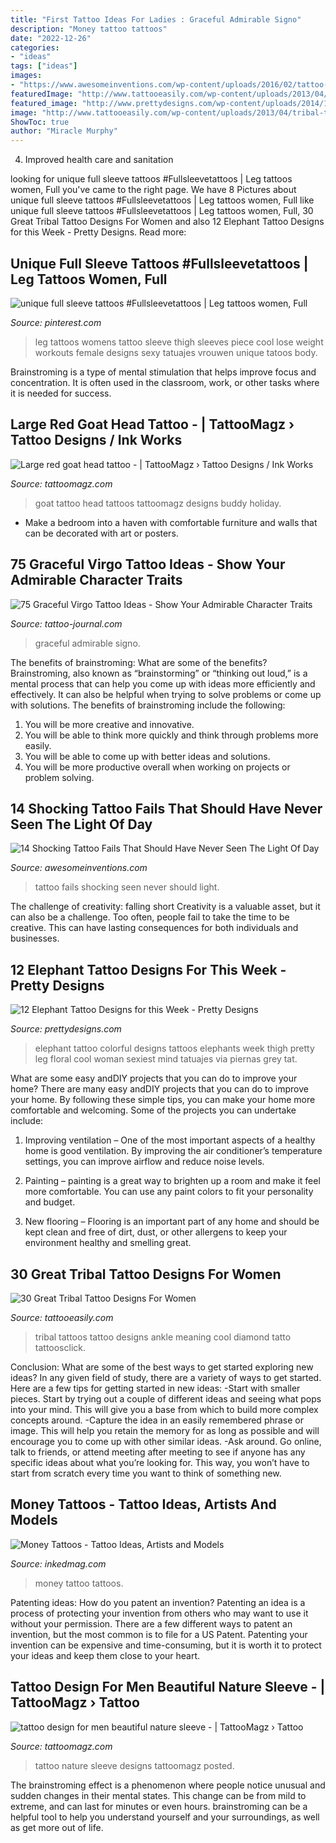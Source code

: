 ```yaml
---
title: "First Tattoo Ideas For Ladies : Graceful Admirable Signo"
description: "Money tattoo tattoos"
date: "2022-12-26"
categories:
- "ideas"
tags: ["ideas"]
images:
- "https://www.awesomeinventions.com/wp-content/uploads/2016/02/tattoo-fails-nascar.jpg"
featuredImage: "http://www.tattooeasily.com/wp-content/uploads/2013/04/tribal-tattoos-for-girls-20.jpg"
featured_image: "http://www.prettydesigns.com/wp-content/uploads/2014/11/Colorful-Elephant-Tattoo.jpg"
image: "http://www.tattooeasily.com/wp-content/uploads/2013/04/tribal-tattoos-for-girls-20.jpg"
ShowToc: true
author: "Miracle Murphy"
---
```



4. Improved health care and sanitation 

	

		
looking for unique full sleeve tattoos #Fullsleevetattoos | Leg tattoos women, Full you've came to the right page. We have 8 Pictures about unique full sleeve tattoos #Fullsleevetattoos | Leg tattoos women, Full like unique full sleeve tattoos #Fullsleevetattoos | Leg tattoos women, Full, 30 Great Tribal Tattoo Designs For Women and also 12 Elephant Tattoo Designs for this Week - Pretty Designs. Read more:
		
    
## Unique Full Sleeve Tattoos #Fullsleevetattoos | Leg Tattoos Women, Full

<img loading=lazy src="https://i.pinimg.com/736x/e8/87/a7/e887a7804c5fe5713f78f2379caf9712.jpg" onerror="this.onerror=null;this.src='https://tse3.mm.bing.net/th?id=OIP.hONiGQjqpVxc3y72islQxgHaNK&amp;pid=15.1';" alt="unique full sleeve tattoos #Fullsleevetattoos | Leg tattoos women, Full">

_Source: pinterest.com_

>leg tattoos womens tattoo sleeve thigh sleeves piece cool lose weight workouts female designs sexy tatuajes vrouwen unique tatoos body. 

	

Brainstroming is a type of mental stimulation that helps improve focus and concentration. It is often used in the classroom, work, or other tasks where it is needed for success.

    
## Large Red Goat Head Tattoo - | TattooMagz › Tattoo Designs / Ink Works

<img loading=lazy src="https://tattoomagz.com/wp-content/uploads/Large-red-goat-head-tattoo.jpg" onerror="this.onerror=null;this.src='https://tse4.mm.bing.net/th?id=OIP.ahlvdh6E-7dc5TcRezkibgHaLG&amp;pid=15.1';" alt="Large red goat head tattoo - | TattooMagz › Tattoo Designs / Ink Works">

_Source: tattoomagz.com_

>goat tattoo head tattoos tattoomagz designs buddy holiday. 

	

- Make a bedroom into a haven with comfortable furniture and walls that can be decorated with art or posters.

    
## 75 Graceful Virgo Tattoo Ideas - Show Your Admirable Character Traits

<img loading=lazy src="https://tattoo-journal.com/wp-content/uploads/2016/08/Virgo-Tattoo_-8-650x650.jpg" onerror="this.onerror=null;this.src='https://tse2.mm.bing.net/th?id=OIP.JevGm9r_QksRanG8rjV1swHaHa&amp;pid=15.1';" alt="75 Graceful Virgo Tattoo Ideas - Show Your Admirable Character Traits">

_Source: tattoo-journal.com_

>graceful admirable signo. 

	

The benefits of brainstroming: What are some of the benefits?
Brainstroming, also known as “brainstorming” or “thinking out loud,” is a mental process that can help you come up with ideas more efficiently and effectively. It can also be helpful when trying to solve problems or come up with solutions. The benefits of brainstroming include the following: 
1. You will be more creative and innovative.
2. You will be able to think more quickly and think through problems more easily.
3. You will be able to come up with better ideas and solutions.
4. You will be more productive overall when working on projects or problem solving.

    
## 14 Shocking Tattoo Fails That Should Have Never Seen The Light Of Day

<img loading=lazy src="https://www.awesomeinventions.com/wp-content/uploads/2016/02/tattoo-fails-nascar.jpg" onerror="this.onerror=null;this.src='https://tse3.mm.bing.net/th?id=OIP.pPE19KQ1tIbMLYolMyyRKwHaIu&amp;pid=15.1';" alt="14 Shocking Tattoo Fails That Should Have Never Seen The Light Of Day">

_Source: awesomeinventions.com_

>tattoo fails shocking seen never should light. 

	

The challenge of creativity: falling short
Creativity is a valuable asset, but it can also be a challenge. Too often, people fail to take the time to be creative. This can have lasting consequences for both individuals and businesses.

    
## 12 Elephant Tattoo Designs For This Week - Pretty Designs

<img loading=lazy src="http://www.prettydesigns.com/wp-content/uploads/2014/11/Colorful-Elephant-Tattoo.jpg" onerror="this.onerror=null;this.src='https://tse3.mm.bing.net/th?id=OIP.6pRA43kKChc46CMa9vaVVAHaNK&amp;pid=15.1';" alt="12 Elephant Tattoo Designs for this Week - Pretty Designs">

_Source: prettydesigns.com_

>elephant tattoo colorful designs tattoos elephants week thigh pretty leg floral cool woman sexiest mind tatuajes via piernas grey tat. 

	

What are some easy andDIY projects that you can do to improve your home?
There are many easy andDIY projects that you can do to improve your home. By following these simple tips, you can make your home more comfortable and welcoming. Some of the projects you can undertake include:
1. Improving ventilation – One of the most important aspects of a healthy home is good ventilation. By improving the air conditioner’s temperature settings, you can improve airflow and reduce noise levels.

2. Painting – painting is a great way to brighten up a room and make it feel more comfortable. You can use any paint colors to fit your personality and budget.

3. New flooring – Flooring is an important part of any home and should be kept clean and free of dirt, dust, or other allergens to keep your environment healthy and smelling great.

    
## 30 Great Tribal Tattoo Designs For Women

<img loading=lazy src="http://www.tattooeasily.com/wp-content/uploads/2013/04/tribal-tattoos-for-girls-20.jpg" onerror="this.onerror=null;this.src='https://tse2.mm.bing.net/th?id=OIP.ysSm3_ejTswNt8EqiC7AjwHaNH&amp;pid=15.1';" alt="30 Great Tribal Tattoo Designs For Women">

_Source: tattooeasily.com_

>tribal tattoos tattoo designs ankle meaning cool diamond tatto tattoosclick. 

	

Conclusion: What are some of the best ways to get started exploring new ideas?
In any given field of study, there are a variety of ways to get started. Here are a few tips for getting started in new ideas: 
-Start with smaller pieces. Start by trying out a couple of different ideas and seeing what pops into your mind. This will give you a base from which to build more complex concepts around. 
-Capture the idea in an easily remembered phrase or image. This will help you retain the memory for as long as possible and will encourage you to come up with other similar ideas. 
-Ask around. Go online, talk to friends, or attend meeting after meeting to see if anyone has any specific ideas about what you’re looking for. This way, you won’t have to start from scratch every time you want to think of something new.

    
## Money Tattoos - Tattoo Ideas, Artists And Models

<img loading=lazy src="https://www.inkedmag.com/.image/t_share/MTU5MDMyMjY5MzA5NDg2ODcy/cover.jpg" onerror="this.onerror=null;this.src='https://tse4.mm.bing.net/th?id=OIP.4klMh6-NHgCeSoHkgX9OCAHaHY&amp;pid=15.1';" alt="Money Tattoos - Tattoo Ideas, Artists and Models">

_Source: inkedmag.com_

>money tattoo tattoos. 

	

Patenting ideas: How do you patent an invention?
Patenting an idea is a process of protecting your invention from others who may want to use it without your permission. There are a few different ways to patent an invention, but the most common is to file for a US Patent. Patenting your invention can be expensive and time-consuming, but it is worth it to protect your ideas and keep them close to your heart.

    
## Tattoo Design For Men Beautiful Nature Sleeve - | TattooMagz › Tattoo

<img loading=lazy src="https://tattoomagz.com/wp-content/uploads/2013/10/tattoo-design-for-men-beautiful-nature-sleeve.jpg" onerror="this.onerror=null;this.src='https://tse2.mm.bing.net/th?id=OIP.qmwldyM_DzzqrsAzKmHZBAHaNN&amp;pid=15.1';" alt="tattoo design for men beautiful nature sleeve - | TattooMagz › Tattoo">

_Source: tattoomagz.com_

>tattoo nature sleeve designs tattoomagz posted. 

	

The brainstroming effect is a phenomenon where people notice unusual and sudden changes in their mental states. This change can be from mild to extreme, and can last for minutes or even hours. brainstroming can be a helpful tool to help you understand yourself and your surroundings, as well as get more out of life.

